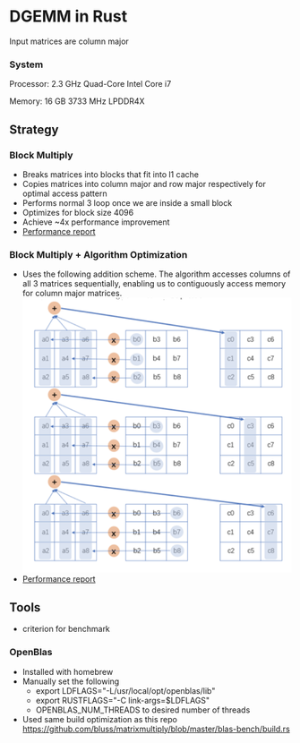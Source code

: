 # DGEMM in Rust

Input matrices are column major

### System
Processor: 2.3 GHz Quad-Core Intel Core i7

Memory: 16 GB 3733 MHz LPDDR4X

## Strategy

### Block Multiply
* Breaks matrices into blocks that fit into l1 cache
* Copies matrices into column major and row major respectively for optimal access pattern
* Performs normal 3 loop once we are inside a small block
* Optimizes for block size 4096
* Achieve ~4x performance improvement
* [Performance report](./benchmark_report/block_vs_naive.pdf)

### Block Multiply + Algorithm Optimization
* Uses the following addition scheme. The algorithm accesses columns of all 3 matrices sequentially, enabling us to contiguously access memory for column major matrices. 
![image](./algo.png)
* [Performance report](./benchmark_report/block_vs_naive_vs_blas.pdf)

## Tools
* criterion for benchmark

### OpenBlas 
* Installed with homebrew
* Manually set the following
  * export LDFLAGS="-L/usr/local/opt/openblas/lib"
  * export RUSTFLAGS="-C link-args=$LDFLAGS"
  * OPENBLAS_NUM_THREADS to desired number of threads
* Used same build optimization as this repo https://github.com/bluss/matrixmultiply/blob/master/blas-bench/build.rs

